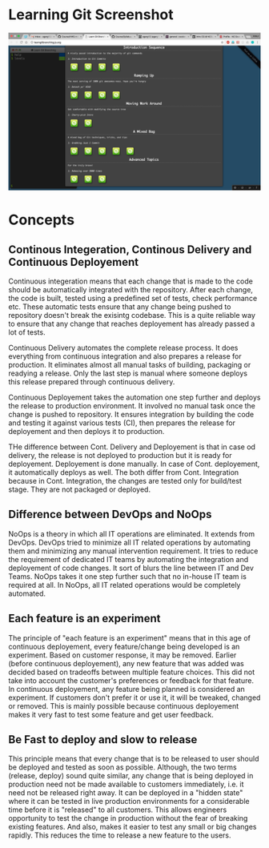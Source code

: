 # Learning Git Screenshot

![Learning Git Screenshot](/learning-git/with_extra_credit.png?raw=true "Learning Git Tutorial Sceenshot")


# Concepts

## Continous Integeration, Continous Delivery and Continuous Deployement
Continuous integeration means that each change that is made to the code should be automatically integrated with the repository. After each change, the code is built, tested using a predefined set of tests, check performance etc. These automatic tests ensure that any change being pushed to repository doesn't break the exisintg codebase. This is a quite reliable way to ensure that any change that reaches deployement has already passed a lot of tests. 

Continuous Delivery automates the complete release process. It does everything from continuous integration and also prepares a release for production. It eliminates almost all manual tasks of building, packaging or readying a release. Only the last step is manual where someone deploys this release prepared through continuous delivery.

Continuous Deployement takes the automation one step further and deploys the release to production environment. It involved no manual task once the change is pushed to repository. It ensures integration by building the code and testing it against various tests (CI), then prepares the release for deployement and then deploys it to production.

THe difference between Cont. Delivery and Deployement is that in case od delivery, the release is not deployed to production but it is ready for deployement. Deployement is done manually. In case of Cont. deployement, it automatically deploys as well.
The both differ from Cont. Integration because in Cont. Integration, the changes are tested only for build/test stage. They are not packaged or deployed.

## Difference between DevOps and NoOps
NoOps is a theory in which all IT operations are eliminated. It extends from DevOps. DevOps tried to minimize all IT related operations by automating them and minimizing any manual intervention requirement. It tries to reduce the requirement of dedicated IT teams by automating the integration and deployement of code changes. It sort of blurs the line between IT and Dev Teams.
NoOps takes it one step further such that no in-house IT team is required at all. In NoOps, all IT related operations would be completely automated. 

## Each feature is an experiment

The principle of "each feature is an experiment" means that in this age of continuous deployement, every feature/change being developed is an experiment. Based on customer response, it may be removed. Earlier (before continuous deployement), any new feature that was added was decided based on tradeoffs between multiple feature choices. This did not take into account the customer's preferences or feedback for that feature. 
In continuous deployement, any feature being planned is considered an experiment. If customers don't prefer it or use it, it will be tweaked, changed or removed.
This is mainly possible because continuous deployement makes it very fast to test some feature and get user feedback.

## Be Fast to deploy and slow to release

This principle means that every change that is to be released to user should be deployed and tested as soon as possible. Although, the two terms (release, deploy) sound quite similar, any change that is being deployed in production need not be made available to customers immediately, i.e. it need not be released right away. It can be deployed in a "hidden state" where it can be tested in live production environments for a considerable time before it is "released" to all customers. This allows engineers opportunity to test the change in production without the fear of breaking existing features. And also, makes it easier to test any small or big changes rapidly. This reduces the time to release a new feature to the users.
